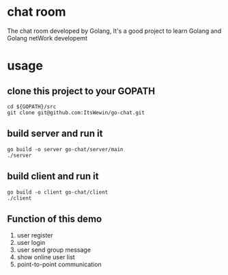 # chat room
The chat room developed by Golang, It's a good project to learn Golang and Golang netWork developemt

# usage

## clone this project to your GOPATH

```
cd ${GOPATH}/src
git clone git@github.com:ItsWewin/go-chat.git
```

## build server and run it

```
go build -o server go-chat/server/main
./server
```

## build client and run it
```
go build -o client go-chat/client
./client
```

## Function of this demo
1. user register
2. user login
3. user send group message
4. show online user list
5. point-to-point communication
